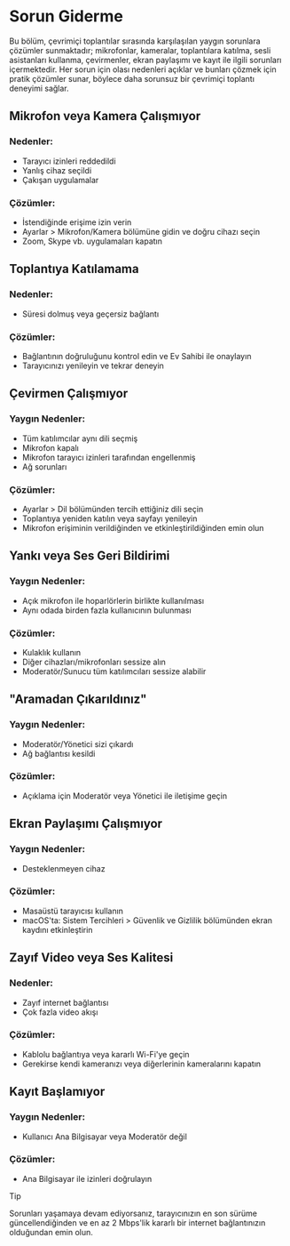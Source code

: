 # Sorun Giderme

Bu bölüm, çevrimiçi toplantılar sırasında karşılaşılan yaygın sorunlara çözümler sunmaktadır; mikrofonlar, kameralar, toplantılara katılma, sesli asistanları kullanma, çevirmenler, ekran paylaşımı ve kayıt ile ilgili sorunları içermektedir. Her sorun için olası nedenleri açıklar ve bunları çözmek için pratik çözümler sunar, böylece daha sorunsuz bir çevrimiçi toplantı deneyimi sağlar.

## Mikrofon veya Kamera Çalışmıyor

### Nedenler:

- Tarayıcı izinleri reddedildi
- Yanlış cihaz seçildi
- Çakışan uygulamalar

### Çözümler:

- İstendiğinde erişime izin verin
- Ayarlar > Mikrofon/Kamera bölümüne gidin ve doğru cihazı seçin
- Zoom, Skype vb. uygulamaları kapatın

## Toplantıya Katılamama

### Nedenler:

- Süresi dolmuş veya geçersiz bağlantı

### Çözümler:

- Bağlantının doğruluğunu kontrol edin ve Ev Sahibi ile onaylayın
- Tarayıcınızı yenileyin ve tekrar deneyin

## Çevirmen Çalışmıyor

### Yaygın Nedenler:

- Tüm katılımcılar aynı dili seçmiş
- Mikrofon kapalı
- Mikrofon tarayıcı izinleri tarafından engellenmiş
- Ağ sorunları

### Çözümler:

- Ayarlar > Dil bölümünden tercih ettiğiniz dili seçin
- Toplantıya yeniden katılın veya sayfayı yenileyin
- Mikrofon erişiminin verildiğinden ve etkinleştirildiğinden emin olun

## Yankı veya Ses Geri Bildirimi

### Yaygın Nedenler:

- Açık mikrofon ile hoparlörlerin birlikte kullanılması
- Aynı odada birden fazla kullanıcının bulunması

### Çözümler:

- Kulaklık kullanın
- Diğer cihazları/mikrofonları sessize alın
- Moderatör/Sunucu tüm katılımcıları sessize alabilir

## "Aramadan Çıkarıldınız"

### Yaygın Nedenler:

- Moderatör/Yönetici sizi çıkardı
- Ağ bağlantısı kesildi

### Çözümler:

- Açıklama için Moderatör veya Yönetici ile iletişime geçin

## Ekran Paylaşımı Çalışmıyor

### Yaygın Nedenler:

- Desteklenmeyen cihaz

### Çözümler:

- Masaüstü tarayıcısı kullanın
- macOS'ta: Sistem Tercihleri > Güvenlik ve Gizlilik bölümünden ekran kaydını etkinleştirin

## Zayıf Video veya Ses Kalitesi

### Nedenler:

- Zayıf internet bağlantısı
- Çok fazla video akışı

### Çözümler:

- Kablolu bağlantıya veya kararlı Wi-Fi'ye geçin
- Gerekirse kendi kameranızı veya diğerlerinin kameralarını kapatın

## Kayıt Başlamıyor

### Yaygın Nedenler:

- Kullanıcı Ana Bilgisayar veya Moderatör değil

### Çözümler:

- Ana Bilgisayar ile izinleri doğrulayın

> [!TIP]
> Sorunları yaşamaya devam ediyorsanız, tarayıcınızın en son sürüme güncellendiğinden ve en az 2 Mbps'lik kararlı bir internet bağlantınızın olduğundan emin olun.
